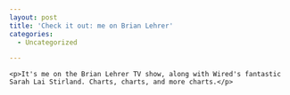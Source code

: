 ```yaml
---
layout: post
title: 'Check it out: me on Brian Lehrer'
categories:
  - Uncategorized

---
```



    <p>It's me on the Brian Lehrer TV show, along with Wired's fantastic Sarah Lai Stirland. Charts, charts, and more charts.</p>


  
